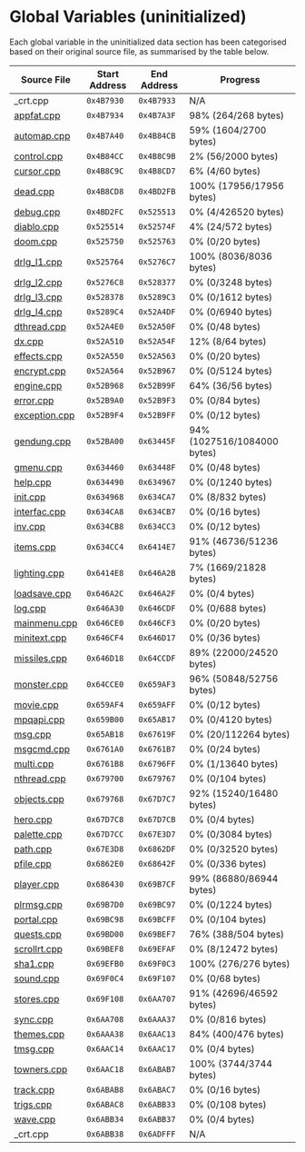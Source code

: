 # Global Variables (uninitialized)

Each global variable in the uninitialized data section has been categorised based on their original source file, as summarised by the table below.

| Source File                      | Start Address | End Address | Progress                     |
|----------------------------------|---------------|-------------|------------------------------|
| _crt.cpp                         | `0x4B7930`    | `0x4B7933`  | N/A                          |
| [appfat.cpp](appfat.cpp)         | `0x4B7934`    | `0x4B7A3F`  | 98% (264/268 bytes)          |
| [automap.cpp](automap.cpp)       | `0x4B7A40`    | `0x4B84CB`  | 59% (1604/2700 bytes)        |
| [control.cpp](control.cpp)       | `0x4B84CC`    | `0x4B8C9B`  | 2% (56/2000 bytes)           |
| [cursor.cpp](cursor.cpp)         | `0x4B8C9C`    | `0x4B8CD7`  | 6% (4/60 bytes)              |
| [dead.cpp](dead.cpp)             | `0x4B8CD8`    | `0x4BD2FB`  | 100% (17956/17956 bytes)     |
| [debug.cpp](debug.cpp)           | `0x4BD2FC`    | `0x525513`  | 0% (4/426520 bytes)          |
| [diablo.cpp](diablo.cpp)         | `0x525514`    | `0x52574F`  | 4% (24/572 bytes)            |
| [doom.cpp](doom.cpp)             | `0x525750`    | `0x525763`  | 0% (0/20 bytes)              |
| [drlg_l1.cpp](drlg_l1.cpp)       | `0x525764`    | `0x5276C7`  | 100% (8036/8036 bytes)       |
| [drlg_l2.cpp](drlg_l2.cpp)       | `0x5276C8`    | `0x528377`  | 0% (0/3248 bytes)            |
| [drlg_l3.cpp](drlg_l3.cpp)       | `0x528378`    | `0x5289C3`  | 0% (0/1612 bytes)            |
| [drlg_l4.cpp](drlg_l4.cpp)       | `0x5289C4`    | `0x52A4DF`  | 0% (0/6940 bytes)            |
| [dthread.cpp](dthread.cpp)       | `0x52A4E0`    | `0x52A50F`  | 0% (0/48 bytes)              |
| [dx.cpp](dx.cpp)                 | `0x52A510`    | `0x52A54F`  | 12% (8/64 bytes)             |
| [effects.cpp](effects.cpp)       | `0x52A550`    | `0x52A563`  | 0% (0/20 bytes)              |
| [encrypt.cpp](encrypt.cpp)       | `0x52A564`    | `0x52B967`  | 0% (0/5124 bytes)            |
| [engine.cpp](engine.cpp)         | `0x52B968`    | `0x52B99F`  | 64% (36/56 bytes)            |
| [error.cpp](error.cpp)           | `0x52B9A0`    | `0x52B9F3`  | 0% (0/84 bytes)              |
| [exception.cpp](exception.cpp)   | `0x52B9F4`    | `0x52B9FF`  | 0% (0/12 bytes)              |
| [gendung.cpp](gendung.cpp)       | `0x52BA00`    | `0x63445F`  | 94% (1027516/1084000 bytes)  |
| [gmenu.cpp](gmenu.cpp)           | `0x634460`    | `0x63448F`  | 0% (0/48 bytes)              |
| [help.cpp](help.cpp)             | `0x634490`    | `0x634967`  | 0% (0/1240 bytes)            |
| [init.cpp](init.cpp)             | `0x634968`    | `0x634CA7`  | 0% (8/832 bytes)             |
| [interfac.cpp](interfac.cpp)     | `0x634CA8`    | `0x634CB7`  | 0% (0/16 bytes)              |
| [inv.cpp](inv.cpp)               | `0x634CB8`    | `0x634CC3`  | 0% (0/12 bytes)              |
| [items.cpp](items.cpp)           | `0x634CC4`    | `0x6414E7`  | 91% (46736/51236 bytes)      |
| [lighting.cpp](lighting.cpp)     | `0x6414E8`    | `0x646A2B`  | 7% (1669/21828 bytes)        |
| [loadsave.cpp](loadsave.cpp)     | `0x646A2C`    | `0x646A2F`  | 0% (0/4 bytes)               |
| [log.cpp](log.cpp)               | `0x646A30`    | `0x646CDF`  | 0% (0/688 bytes)             |
| [mainmenu.cpp](mainmenu.cpp)     | `0x646CE0`    | `0x646CF3`  | 0% (0/20 bytes)              |
| [minitext.cpp](minitext.cpp)     | `0x646CF4`    | `0x646D17`  | 0% (0/36 bytes)              |
| [missiles.cpp](missiles.cpp)     | `0x646D18`    | `0x64CCDF`  | 89% (22000/24520 bytes)      |
| [monster.cpp](monster.cpp)       | `0x64CCE0`    | `0x659AF3`  | 96% (50848/52756 bytes)      |
| [movie.cpp](movie.cpp)           | `0x659AF4`    | `0x659AFF`  | 0% (0/12 bytes)              |
| [mpqapi.cpp](mpqapi.cpp)         | `0x659B00`    | `0x65AB17`  | 0% (0/4120 bytes)            |
| [msg.cpp](msg.cpp)               | `0x65AB18`    | `0x67619F`  | 0% (20/112264 bytes)         |
| [msgcmd.cpp](msgcmd.cpp)         | `0x6761A0`    | `0x6761B7`  | 0% (0/24 bytes)              |
| [multi.cpp](multi.cpp)           | `0x6761B8`    | `0x6796FF`  | 0% (1/13640 bytes)           |
| [nthread.cpp](nthread.cpp)       | `0x679700`    | `0x679767`  | 0% (0/104 bytes)             |
| [objects.cpp](objects.cpp)       | `0x679768`    | `0x67D7C7`  | 92% (15240/16480 bytes)      |
| [hero.cpp](hero.cpp)             | `0x67D7C8`    | `0x67D7CB`  | 0% (0/4 bytes)               |
| [palette.cpp](palette.cpp)       | `0x67D7CC`    | `0x67E3D7`  | 0% (0/3084 bytes)            |
| [path.cpp](path.cpp)             | `0x67E3D8`    | `0x6862DF`  | 0% (0/32520 bytes)           |
| [pfile.cpp](pfile.cpp)           | `0x6862E0`    | `0x68642F`  | 0% (0/336 bytes)             |
| [player.cpp](player.cpp)         | `0x686430`    | `0x69B7CF`  | 99% (86880/86944 bytes)      |
| [plrmsg.cpp](plrmsg.cpp)         | `0x69B7D0`    | `0x69BC97`  | 0% (0/1224 bytes)            |
| [portal.cpp](portal.cpp)         | `0x69BC98`    | `0x69BCFF`  | 0% (0/104 bytes)             |
| [quests.cpp](quests.cpp)         | `0x69BD00`    | `0x69BEF7`  | 76% (388/504 bytes)          |
| [scrollrt.cpp](scrollrt.cpp)     | `0x69BEF8`    | `0x69EFAF`  | 0% (8/12472 bytes)           |
| [sha1.cpp](sha1.cpp)             | `0x69EFB0`    | `0x69F0C3`  | 100% (276/276 bytes)         |
| [sound.cpp](sound.cpp)           | `0x69F0C4`    | `0x69F107`  | 0% (0/68 bytes)              |
| [stores.cpp](stores.cpp)         | `0x69F108`    | `0x6AA707`  | 91% (42696/46592 bytes)      |
| [sync.cpp](sync.cpp)             | `0x6AA708`    | `0x6AAA37`  | 0% (0/816 bytes)             |
| [themes.cpp](themes.cpp)         | `0x6AAA38`    | `0x6AAC13`  | 84% (400/476 bytes)          |
| [tmsg.cpp](tmsg.cpp)             | `0x6AAC14`    | `0x6AAC17`  | 0% (0/4 bytes)               |
| [towners.cpp](towners.cpp)       | `0x6AAC18`    | `0x6ABAB7`  | 100% (3744/3744 bytes)       |
| [track.cpp](track.cpp)           | `0x6ABAB8`    | `0x6ABAC7`  | 0% (0/16 bytes)              |
| [trigs.cpp](trigs.cpp)           | `0x6ABAC8`    | `0x6ABB33`  | 0% (0/108 bytes)             |
| [wave.cpp](wave.cpp)             | `0x6ABB34`    | `0x6ABB37`  | 0% (0/4 bytes)               |
| _crt.cpp                         | `0x6ABB38`    | `0x6ADFFF`  | N/A                          |
